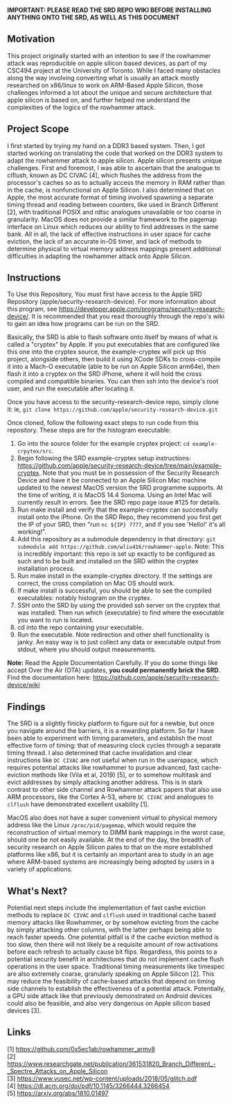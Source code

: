 **IMPORTANT: PLEASE READ THE SRD REPO WIKI BEFORE INSTALLING ANYTHING ONTO THE SRD, AS WELL AS THIS DOCUMENT**

## Motivation
This project originally started with an intention to see if the rowhammer attack was reproducible on apple silicon based devices, as part of my CSC494 project at the University of Toronto. While I faced many obstacles along the way involving converting what is usually an attack mostly researched on x86/linux to work on ARM-Based Apple Silicon, those challenges informed a lot about the unique and secure architecture that apple silicon is based on, and further helped me understand the complexities of the logics of the rowhammer attack.

## Project Scope
I first started by trying my hand on a DDR3 based system. Then, I got started working on translating the code that worked on the DDR3 system to adapt the rowhammer attack to apple silicon. Apple silicon presents unique challenges. First and foremost, I was able to ascertain that the analogue to clflush, known as DC CIVAC [4], which flushes the address from the processor's caches so as to actually access the memory in RAM rather than in the cache, is nonfunctional on Apple Silicon. I also determined that on Apple, the most accurate format of timing involved spawning a separate timing thread and reading between counters, like used in Branch Different [2], with traditional POSIX and rdtsc analogues unavailable or too coarse in granularity. MacOS does not provide a similar framework to the pagemap interface on Linux which reduces our ability to find addresses in the same bank. All in all, the lack of effective instructions in user space for cache eviction, the lack of an accurate in-OS timer, and lack of methods to determine physical to virtual memory address mappings present additional difficulties in adapting the rowhammer attack onto Apple Silicon.

## Instructions
To Use this Repository, You must first have access to the Apple SRD Repository (apple/security-research-device). For more information about this program, see https://developer.apple.com/programs/security-research-device/. It is recommended that you read thoroughly through the repo's wiki to gain an idea how programs can be run on the SRD.

Basically, the SRD is able to flash software onto itself by means of what is called a "cryptex" by Apple. If you put executables that are configured like this one into the cryptex source, the example-cryptex will pick up this project, alongside others, then build it using XCode SDKs to cross-compile it into a Mach-O executable (able to be run on Apple Silicon arm64e), then flash it into a cryptex on the SRD iPhone, where it will hold the cross compiled and compatible binaries. You can then ssh into the device's root user, and run the executable after locating it.

Once you have access to the security-research-device repo, simply clone it: ie, `git clone https://github.com/apple/security-research-device.git`

Once cloned, follow the following exact steps to run code from this repository. These steps are for the histogram executable:
1. Go into the source folder for the example cryptex project: `cd example-crpytex/src`.
2. Begin following the SRD example-cryptex setup instructions: https://github.com/apple/security-research-device/tree/main/example-cryptex. Note that you must be in possession of the Security Research Device and have it be connected to an Apple Silicon Mac machine updated to the newest MacOS version the SRD programme supports. At the time of writing, it is MacOS 14.4 Sonoma. Using an Intel Mac will currently result in errors. See the SRD repo page issue #125 for details.
3. Run make install and verify that the example-cryptex can successfully install onto the iPhone. On the SRD Repo, they recommend you first get the IP of your SRD, then "run `nc ${IP} 7777`, and if you see 'Hello!' it's all working!".
4. Add this repository as a submodule dependency in that directory: `git submodule add https://github.com/wliu416/rowhammer-apple`. Note: This is incredibly important: this repo is set up exactly to be configured as such and to be built and installed on the SRD within the cryptex installation process.
5. Run make install in the example-cryptex directory. If the settings are correct, the cross compilation on Mac OS should work.
6. If make install is successful, you should be able to see the compiled executables: notably histogram on the cryptex.
7. SSH onto the SRD by using the provided ssh server on the cryptex that was installed. Then run which {executable} to find where the executable you want to run is located.
8. cd into the repo containing your executable.
9. Run the executable. Note redirection and other shell functionality is janky. An easy way is to just collect any data or executable output from stdout, where you should output measurements.

**Note:** Read the Apple Documentation Carefully. If you do some things like accept Over the Air (OTA) updates, **you could permanently brick the SRD**. Find the documentation here: https://github.com/apple/security-research-device/wiki

## Findings
The SRD is a slightly finicky platform to figure out for a newbie, but once you navigate around the barriers, it is a rewarding platform. So far I have been able to experiment with timing parameters, and establish the most effective form of timing: that of measuring clock cycles through a separate timing thread. I also determined that cache invalidation and clear instructions like `DC CIVAC` are not useful when run in the userspace, which requires potential attacks like rowhammer to pursue advanced, fast cache-eviction methods like (Vila et al, 2019) [5], or to somehow multitask and evict addresses by simply attacking another address. This is in stark contrast to other side channel and Rowhammer attack papers that also use ARM processors, like the Cortex A-53, where `DC CIVAC` and analogues to `clflush` have demonstrated excellent usability [1]. 

MacOS also does not have a super convenient virtual to physical memory address like the Linux `/proc/pid/pagemap`, which would require the reconstruction of virtual memory to DIMM bank mappings in the worst case, should one be not easily available. At the end of the day, the breadth of security research on Apple Silicon pales to that on the more established platforms like x86, but it is certainly an important area to study in an age where ARM-based systems are increasingly being adopted by users in a variety of applications.

## What's Next?
Potential next steps include the implementation of fast cashe eviction methods to replace `DC CIVAC` and `clflush` used in traditional cache based memory attacks like Rowhammer, or by somehow evicting from the cache by simply attacking other columns, with the latter perhaps being able to reach faster speeds. One potential pitfall is if the cache eviction method is too slow, then there will not likely be a requisite amount of row activations before each refresh to actually cause bit flips. Regardless, this points to a potential security benefit in architectures that do not implement cache flush operations in the user space. Traditional timing measurements like timespec are also extremely coarse, granularly speaking on Apple Silicon [2]. This may reduce the feasibility of cache-based attacks that depend on timing side channels to establish the effectiveness of a potential attack. Potentially, a GPU side attack like that previously demonstrated on Android devices could also be feasible, and also very dangerous on Apple silicon based devices [3].

## Links
[1] https://github.com/0x5ec1ab/rowhammer_armv8  
[2] https://www.researchgate.net/publication/361531820_Branch_Different_-_Spectre_Attacks_on_Apple_Silicon  
[3] https://www.vusec.net/wp-content/uploads/2018/05/glitch.pdf  
[4] https://dl.acm.org/doi/pdf/10.1145/3266444.3266454  
[5] https://arxiv.org/abs/1810.01497

